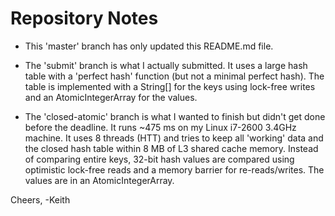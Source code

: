 Repository Notes
================
- This 'master' branch has only updated this README.md file.

- The 'submit' branch is what I actually submitted. It uses a large hash table with a 'perfect hash' function (but not a minimal perfect hash). The table is implemented with a String[] for the keys using lock-free writes and an AtomicIntegerArray for the values.

- The 'closed-atomic' branch is what I wanted to finish but didn't get done before the deadline. It runs ~475 ms on my Linux i7-2600 3.4GHz machine. It uses 8 threads (HTT) and tries to keep all 'working' data and the closed hash table within 8 MB of L3 shared cache memory. Instead of comparing entire keys, 32-bit hash values are compared using optimistic lock-free reads and a memory barrier for re-reads/writes. The values are in an AtomicIntegerArray.

Cheers,
-Keith
